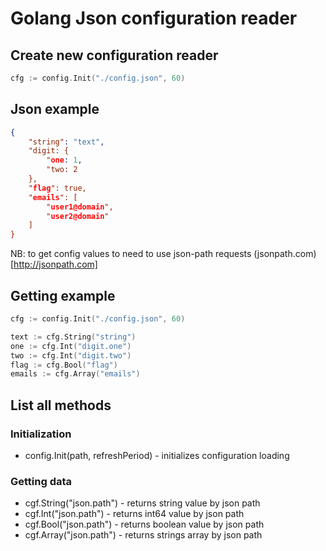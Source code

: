 # Golang Json configuration reader

## Create new configuration reader

``` go
cfg := config.Init("./config.json", 60)
```

## Json example

``` json
{
    "string": "text",
    "digit: {
        "one: 1,
        "two: 2
    },
    "flag": true,
    "emails": [
        "user1@domain",
        "user2@domain"
    ]
}
```

NB: to get config values to need to use json-path requests (jsonpath.com)[http://jsonpath.com]

## Getting example

``` go
cfg := config.Init("./config.json", 60)

text := cfg.String("string")
one := cfg.Int("digit.one")
two := cfg.Int("digit.two")
flag := cfg.Bool("flag")
emails := cfg.Array("emails")
```

## List all methods

### Initialization

* config.Init(path, refreshPeriod) - initializes configuration loading

### Getting data

* cgf.String("json.path") - returns string value by json path
* cgf.Int("json.path") - returns int64 value by json path
* cgf.Bool("json.path") - returns boolean value by json path
* cgf.Array("json.path") - returns strings array by json path